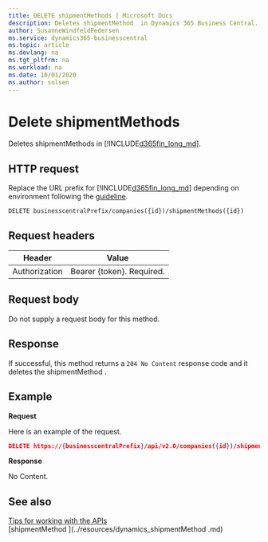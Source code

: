 ```yaml
---
title: DELETE shipmentMethods | Microsoft Docs
description: Deletes shipmentMethod  in Dynamics 365 Business Central.
author: SusanneWindfeldPedersen
ms.service: dynamics365-businesscentral
ms.topic: article
ms.devlang: na
ms.tgt_pltfrm: na
ms.workload: na
ms.date: 10/01/2020
ms.author: solsen
---
```


# Delete shipmentMethods
Deletes shipmentMethods in [!INCLUDE[d365fin_long_md](../../includes/d365fin_long_md.md)].

## HTTP request
Replace the URL prefix for [!INCLUDE[d365fin_long_md](../../includes/d365fin_long_md.md)] depending on environment following the [guideline](../../v2.0/endpoints-apis-for-dynamics.md).
```
DELETE businesscentralPrefix/companies({id})/shipmentMethods({id})
```

## Request headers

|Header         |Value                     |
|---------------|--------------------------|
|Authorization  |Bearer {token}. Required. |

## Request body
Do not supply a request body for this method.

## Response
If successful, this method returns a ```204 No Content``` response code and it deletes the shipmentMethod .

## Example

**Request**

Here is an example of the request.

```json
DELETE https://{businesscentralPrefix}/api/v2.0/companies({id})/shipmentMethods({id})
```

**Response** 

No Content.



## See also
[Tips for working with the APIs](/dynamics365/business-central/dev-itpro/developer/devenv-connect-apps-tips)  
[shipmentMethod ](../resources/dynamics_shipmentMethod .md)  
<!--links-->
